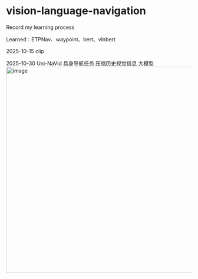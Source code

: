 # vision-language-navigation
Record my learning process

Learned：ETPNav、waypoint、bert、vlnbert

2025-10-15
clip

2025-10-30
Uni-NaVid 具身导航任务 压缩历史视觉信息 大模型
<img width="1207" height="559" alt="image" src="https://github.com/user-attachments/assets/173bde68-046a-47ee-956a-bd913e4e1820" />

